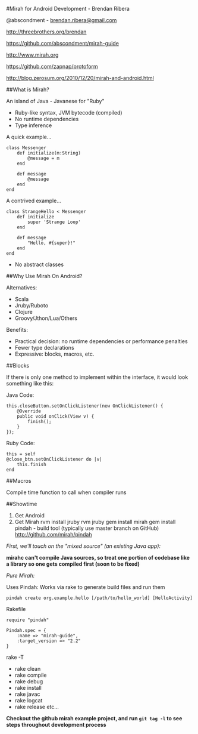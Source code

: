 #Mirah for Android Development - Brendan Ribera

@abscondment - brendan.ribera@gmail.com

http://threebrothers.org/brendan

https://github.com/abscondment/mirah-guide

http://www.mirah.org

https://github.com/zapnap/protoform

http://blog.zerosum.org/2010/12/20/mirah-and-android.html

##What is Mirah?

An island of Java - Javanese for "Ruby"

* Ruby-like syntax, JVM bytecode (compiled)
* No runtime dependencies
* Type inference

A quick example…

```
class Messenger
    def initialize(m:String)
        @message = m
    end
    
    def message
        @message
    end
end
```

A contrived example...

```
class StrangeHello < Messenger
    def initialize
        super 'Strange Loop'
    end
    
    def message
        "Hello, #{super}!"
    end
end
```

* No abstract classes


##Why Use Mirah On Android?

Alternatives:

* Scala
* Jruby/Ruboto
* Clojure
* Groovy/Jthon/Lua/Others

Benefits: 

* Practical decision: no runtime dependencies or performance penalties
* Fewer type declarations
* Expressive: blocks, macros, etc.

##Blocks

If there is only one method to implement within the interface, it would look something like this:

Java Code: 

```
this.closeButton.setOnClickListener(new OnClickListener() {
    @Override
    public void onClick(View v) {
        finish();
    }
});
```

Ruby Code: 

```
this = self
@close_btn.setOnClickListener do |v|
    this.finish
end
```


##Macros

Compile time function to call when compiler runs


##Showtime

1. Get Android
2. Get Mirah
    rvm install jruby
    rvm jruby
    gem install mirah
    gem install pindah - build tool (typically use master branch on GitHub) http://github.com/mirah/pindah

_First, we'll touch on the "mixed source" (an existing Java app):_

**mirahc can't compile Java sources, so treat one portion of codebase like a library so one gets compiled first (soon to be fixed)**

_Pure Mirah:_

Uses Pindah: Works via rake to generate build files and run them

```pindah create org.example.hello [/path/to/hello_world] [HelloActivity]```

Rakefile

```require "rubygems"
require "pindah"

Pindah.spec = {
    :name => "mirah-guide",
    :target_version => "2.2"
}
```

rake -T

* rake clean
* rake compile
* rake debug
* rake install
* rake javac
* rake logcat
* rake release
etc...

**Checkout the github mirah example project, and run ```git tag -l``` to see steps throughout development process**
